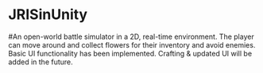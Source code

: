 # JRISinUnity
 
#An open-world battle simulator in a 2D, real-time environment. The player can move around and collect flowers for their inventory and avoid enemies. Basic UI functionality has been implemented. Crafting & updated UI will be added in the future.

